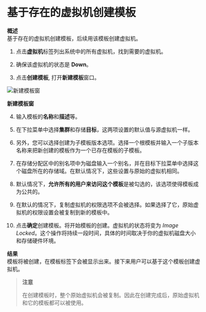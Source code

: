 # 基于存在的虚拟机创建模板

**概述**<br/>
基于存在的虚拟机创建模板，后续用该模板创建虚拟机。

1. 点击**虚拟机**标签列出系统中的所有虚拟机，找到需要的虚拟机。

2. 确保该虚拟机的状态是 **Down**。

3. 点击**创建模板**, 打开**新建模板**窗口。

  ![新建模板窗](../images/new-template-window.png)

  **新建模板窗**

4. 输入模板的**名称**和**描述**等。

5. 在下拉菜单中选择**集群**和存储**目标**，这两项设置的默认值与源虚拟机一样。

6. 另外，您可以选择创建为子模板版本选项。选择一个根模板并输入一个子版本名称来把新创建的模板作为一个已存在模板的子模板。

7. 在存储分配区中的别名项中为磁盘输入一个别名，并在目标下拉菜单中选择这个磁盘所在的存储域。在默认情况下，这些设置与原始的虚拟机相同。

8. 默认情况下，**允许所有的用户来访问这个模板**是被勾选的，该选项使得模板成为公共的。

9. 在默认的情况下，复制虚拟机的权限选项不会被选择。如果选择了它，原始虚拟机的权限设置会被复制到新的模板中。

10. 点击**确定**创建模板。将开始模板的创建。虚拟机的状态将变为 *Image
Locked*。这个操作将持续一段时间，具体的时间取决于你的虚拟机磁盘大小和存储硬件环境。

**结果**<br/>
模板将被创建，在模板标签下会被显示出来。接下来用户可以基于这个模板创建虚拟机。

> **注意**
>
>在创建模板时，整个原始虚拟机会被复制。因此在创建完成后，原始虚拟机和它的模板都可以被使用。

